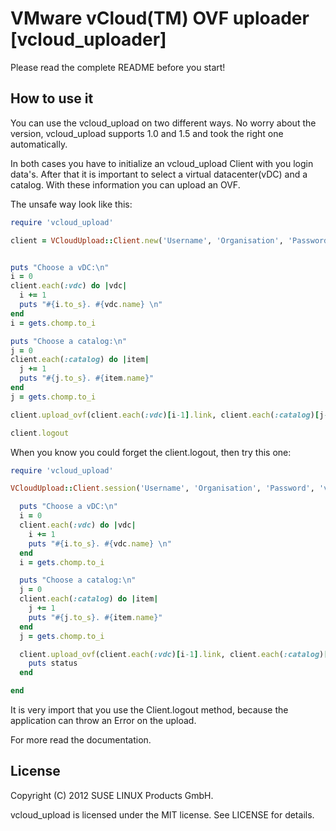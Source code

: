 VMware vCloud(TM) OVF uploader [vcloud_uploader]
===============================================

Please read the complete README before you start!

How to use it
--------------

You can use the vcloud_upload on two different ways. No worry about the version, vcloud_upload supports 1.0 and 1.5 and took the right one automatically.

In both cases you have to initialize an vcloud_upload Client with you login data's. After that it is important to select a virtual datacenter(vDC) and a catalog. With these information you can upload an OVF.

The unsafe way look like this:

```ruby
require 'vcloud_upload'

client = VCloudUpload::Client.new('Username', 'Organisation', 'Password', 'vcd1.examplehost.com')


puts "Choose a vDC:\n"
i = 0
client.each(:vdc) do |vdc|
  i += 1
  puts "#{i.to_s}. #{vdc.name} \n"
end
i = gets.chomp.to_i

puts "Choose a catalog:\n"
j = 0
client.each(:catalog) do |item|
  j += 1
  puts "#{j.to_s}. #{item.name}"
end
j = gets.chomp.to_i

client.upload_ovf(client.each(:vdc)[i-1].link, client.each(:catalog)[j-1].link, 'Name of your VM', 'OVFFilename', 'path/to/the/ovf', {:description => 'a random description'})

client.logout
```

When you know you could forget the client.logout, then try this one:

```ruby
require 'vcloud_upload'

VCloudUpload::Client.session('Username', 'Organisation', 'Password', 'vcd1.examplehost.com') do |client|

  puts "Choose a vDC:\n"
  i = 0
  client.each(:vdc) do |vdc|
    i += 1
    puts "#{i.to_s}. #{vdc.name} \n"
  end
  i = gets.chomp.to_i

  puts "Choose a catalog:\n"
  j = 0
  client.each(:catalog) do |item|
    j += 1
    puts "#{j.to_s}. #{item.name}"
  end
  j = gets.chomp.to_i

  client.upload_ovf(client.each(:vdc)[i-1].link, client.each(:catalog)[j-1].link, 'Name of your VM', 'OVFFilename', 'path/to/the/ovf', {:description => 'a random description', :blocksize => 12000000}) do |status|
    puts status
  end

end
```

It is very import that you use the Client.logout method, because the application can throw an Error on the upload.

For more read the documentation.

License
-------

Copyright (C) 2012 SUSE LINUX Products GmbH.

vcloud_upload is licensed under the MIT license. See LICENSE for details.
